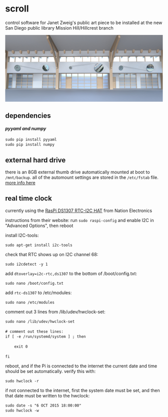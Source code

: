 # scroll
control software for Janet Zweig's public art piece to be installed at the new San Diego public library Mission Hill/Hillcrest branch

![scrolls](scrolls.jpg)

## dependencies
#### *pyyaml and numpy*
```
sudo pip install pyyaml
sudo pip install numpy
```

## external hard drive
there is an 8GB external thumb drive automatically mounted at boot to ```/mnt/backup```. all of the automount settings are stored in the ```/etc/fstab``` file. [more info here](https://www.raspberrypi.org/documentation/configuration/external-storage.md)

## real time clock
currently using the [RasPi DS1307 RTC-I2C HAT](http://www.nationelectronics.com/raspberry-pi-extensions/2-raspberry-pi-hat-real-time-clock-v11-0648260628208.html) from Nation Electronics

instructions from their website:
run ```sudo raspi-config``` and enable I2C in "Advanced Options", then reboot

install I2C-tools:
```
sudo apt-get install i2c-tools
```

check that RTC shows up on I2C channel 68:
```
sudo i2cdetect -y 1
```

add ```dtoverlay=i2c-rtc,ds1307``` to the bottom of /boot/config.txt:
```
sudo nano /boot/config.txt
```

add ```rtc-ds1307``` to /etc/modules:
```
sudo nano /etc/modules
```

comment out 3 lines from /lib/udev/hwclock-set:
```
sudo nano /lib/udev/hwclock-set

# comment out these lines:
if [ -e /run/systemd/system ] ; then

    exit 0

fi
```

reboot, and if the Pi is connected to the internet the current date and time should be set automatically. verify this with:
```
sudo hwclock -r
```

if not connected to the internet, first the system date must be set, and then that date must be written to the hwclock:
```
sudo date -s "6 OCT 2015 18:00:00"
sudo hwclock -w
```
